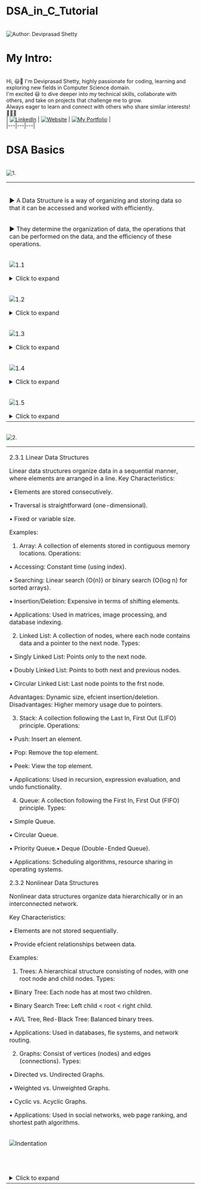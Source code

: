 # DSA_in_C_Tutorial


<br> ![Author: Deviprasad Shetty](https://img.shields.io/badge/Author-Deviprasad%20Shetty-000000?style=for-the-badge&labelColor=white)
<br> 


# My Intro:
<br> Hi, 😃👋 I'm Deviprasad Shetty, highly passionate for coding, learning and exploring new fields in Computer Science domain. 
<br> I'm excited 😃 to dive deeper into my technical skills, collaborate with others, and take on projects that challenge me to grow. 
<br> Always eager to learn and connect with others who share similar interests! 🤗🧑‍💻
<br> 
| [![LinkedIn](https://img.shields.io/badge/LinkedIn-%230077B5?style=for-the-badge&logo=LinkedIn&logoColor=white)](https://linkedin.com/in/deviprasad-shetty-4bba49313) | [![Website](https://img.shields.io/badge/Website-indigo?style=for-the-badge&logo=About.me&logoColor=white)](https://yourwebsite.com/) | [![My Portfolio](https://img.shields.io/badge/My_Portfolio-000?style=for-the-badge&logo=GitHub&logoColor=white)](https://github.com/DeviprasadShetty9833/My_Portfolio)  |                      
|---|---|---|
<br> 


# DSA Basics


<br> ![1.](https://img.shields.io/badge/_1]_-Overview%20of%20Data%20Structure-000080?style=for-the-badge&logo=C&logoColor=white)   

<table>
<tr><td>

<br> ▶️ A Data Structure is a way of organizing and storing data so that it can be accessed and worked with efficiently. 

<br> ▶️ They determine the organization of data, the operations that can be performed on the data, and the efficiency of these operations.

<br> ![1.1](https://img.shields.io/badge/_1.1_-Importance%20of%20Data%20Structures-000080?style=for-the-badge&logo=C&logoColor=white)   

<details>
  <summary>Click to expand</summary>

```html
 
1. Efficient Data Handling : Data structures allow for efficient organization and manipulation of data, enabling faster
processing.

2. Optimized Resource Usage : Proper data structures reduce memory and processing requirements.

3. Problem Solving : Many computational problems are best addressed by choosing the appropriate data structure.

4. Real-World Applications :

   •  Databases use trees and hash tables for efcient indexing.

   •  Search engines rely on graphs for ranking and searching.

   •  Compilers use stacks to evaluate expressions and manage function calls.

```

</details> 


<br> ![1.2](https://img.shields.io/badge/_1.2_-Key_Components_of_Data_Structures-000080?style=for-the-badge&logo=C&logoColor=white)   

<details>
  <summary>Click to expand</summary>
  
```html

1. Data Organization: The arrangement of data in memory (e.g., continuous blocks in arrays).

2. Data Manipulation: Operations like insertion, deletion, and updating of data.

3. Access Mechanism: Determines how data can be retrieved and stored efciently.

```

</details> 

<br> ![1.3](https://img.shields.io/badge/_1.3_-Classifcation_of_Data_Structures-000080?style=for-the-badge&logo=C&logoColor=white)   

<details>
  <summary>Click to expand</summary>

<br> Data structures can broadly be classifed into two categories:
  
```html

1. Primitive Data Structures
   • Basic data types that are directly operated upon by machine-level instructions.
   • Examples: Integers, Floats, Characters, Strings, and Boolean.

2. Non-Primitive Data Structures
   • More complex data structures built using primitive data types.
   • Examples:
      - Linear: Array, Linked List, Stack, Queue.
      - Nonlinear: Tree, Graph.

```

</details> 

<br> ![1.4](https://img.shields.io/badge/_1.4_-Types_of_Data_Structures-000080?style=for-the-badge&logo=C&logoColor=white)   

<details>
  <summary>Click to expand</summary>
  
```html

1. Linear Data Structures:
   • Data is arranged sequentially, and each element is connected to its previous and next element.
   • Examples: Arrays, Linked Lists, Stacks, Queues.

2. Nonlinear Data Structures:
   • Data is arranged in a hierarchical manner, with no strict sequence.
   • Examples: Trees, Graphs.

3. Static Data Structures:
   • Fixed size; memory is allocated at Compile-time.
   • Example: Array.

4. Dynamic Data Structures:
   • Flexible size; memory is allocated and deallocated at Runtime.
   • Example: Linked List.

```

</details> 

<br> ![1.5](https://img.shields.io/badge/_1.5_-Real_Life_Applications_of_Data_Structures-000080?style=for-the-badge&logo=C&logoColor=white)   

<details>
  <summary>Click to expand</summary>

<br> ▶️ A solid understanding of data structures is essential for designing efcient algorithms and writing optimized programs.

<br> ▶️ Selecting the right data structure for a given application is key to balancing speed, memory, and complexity. 

<br> ▶️ As computational demands grow, the choice and implementation of data structures become increasingly critical in developing scalable solutions.
  
```html

1. Arrays: Used in image processing, databases, and matrix manipulation.

2. Linked Lists: Basis for dynamic memory allocation, such as in compilers and real-time systems.

3. Stacks: Used for managing function calls in programming and expression evaluation.

4. Queues: Implemented in scheduling systems (CPU scheduling, printers).

5. Trees: Used in hierarchical databases, XML parsers, and fle systems.

6. Graphs: Essential for network routing, social media analytics, and web page ranking.

```

</details> 

</td></tr>
</table>

<br> ![2.](https://img.shields.io/badge/_1]_-Classifcation_of_Data_Structures-000080?style=for-the-badge&logo=C&logoColor=white)   

<table>
<tr><td>


2.3.1 Linear Data Structures

Linear data structures organize data in a sequential manner, where elements are arranged in a line. Key Characteristics:

• Elements are stored consecutively.

• Traversal is straightforward (one-dimensional).

• Fixed or variable size.

Examples:

1. Array: A collection of elements stored in contiguous memory locations. Operations:

• Accessing: Constant time (using index).

• Searching: Linear search (O(n)) or binary search (O(log n) for sorted arrays).

• Insertion/Deletion: Expensive in terms of shifting elements.

• Applications: Used in matrices, image processing, and database indexing.

2. Linked List: A collection of nodes, where each node contains data and a pointer to the next node. Types:

• Singly Linked List: Points only to the next node.

• Doubly Linked List: Points to both next and previous nodes.

• Circular Linked List: Last node points to the frst node.

Advantages: Dynamic size, efcient insertion/deletion. Disadvantages: Higher memory usage due to pointers.

3. Stack: A collection following the Last In, First Out (LIFO) principle. Operations:

• Push: Insert an element.

• Pop: Remove the top element.

• Peek: View the top element.

• Applications: Used in recursion, expression evaluation, and undo functionality.

4. Queue: A collection following the First In, First Out (FIFO) principle. Types:

• Simple Queue.

• Circular Queue.

• Priority Queue.• Deque (Double-Ended Queue).

• Applications: Scheduling algorithms, resource sharing in operating systems.

2.3.2 Nonlinear Data Structures

Nonlinear data structures organize data hierarchically or in an interconnected network.

Key Characteristics:

• Elements are not stored sequentially.

• Provide efcient relationships between data.

Examples:

1. Trees: A hierarchical structure consisting of nodes, with one root node and child nodes. Types:

• Binary Tree: Each node has at most two children.

• Binary Search Tree: Left child < root < right child.

• AVL Tree, Red-Black Tree: Balanced binary trees.

• Applications: Used in databases, fle systems, and network routing.

2. Graphs: Consist of vertices (nodes) and edges (connections). Types:

• Directed vs. Undirected Graphs.

• Weighted vs. Unweighted Graphs.

• Cyclic vs. Acyclic Graphs.

• Applications: Used in social networks, web page ranking, and shortest path algorithms.





<br> ![Indentation](https://img.shields.io/badge/_2._-Indentation-000080?style=for-the-badge&logo=C&logoColor=white)

<br> <br> 

<details>
  <summary>Click to expand</summary>

```html

```

</details> 
